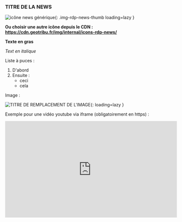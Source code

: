 ### TITRE DE LA NEWS

![icône news générique](https://cdn.geotribu.fr/img/internal/icons-rdp-news/news.png "News"){: .img-rdp-news-thumb loading=lazy }

**Ou choisir une autre icône depuis le CDN : <https://cdn.geotribu.fr/img/internal/icons-rdp-news/>**

**Texte en gras**

_Text en italique_

Liste à puces :

1. D'abord
2. Ensuite :
    - ceci
    - cela

Image :

![TITRE DE REMPLACEMENT DE L'IMAGE](https://www.trekmag.com/media/news/2018/05/ign-home.jpg "Légende de l'image"){: loading=lazy }

Exemple pour une vidéo youtube via iframe (obligatoirement en https) :

<iframe width="560" height="315" src="https://www.youtube-nocookie.com/embed/G_oUBeLLjKU" frameborder="0" allow="accelerometer; autoplay; encrypted-media; gyroscope; picture-in-picture" allowfullscreen></iframe>
